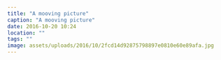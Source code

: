 ```yaml
---
title: "A mooving picture"
caption: "A mooving picture"
date: 2016-10-20 10:24
location: ""
tags: ""
image: assets/uploads/2016/10/2fcd14d92875798897e0810e60e89afa.jpg
---
```


